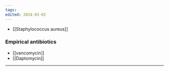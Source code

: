 ```yaml
---
tags: 
edited: 2024-03-02
---
```

- [[Staphylococcus aureus]] 

### Empirical antibiotics
- [[vancomycin]]
- [[Daptomycin]] 
---
